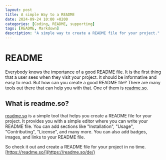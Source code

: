 ```yaml
---
layout: post
title: A simple Way to a README
date: 2024-09-24 10:00 +0200
categories: [Coding, README, supporting]
tags: [README, Markdown]
description: "A simple way to create a README file for your project."
---
```

# README
Everybody knows the importance of a good README file. It is the first thing that a user sees when they visit your project. It should be informative and easy to read. But how can you create a good README file? There are many tools out there that can help you with that. One of them is [readme.so](https://readme.so/).

## What is readme.so?
[readme.so](https://readme.so/) is a simple tool that helps you create a README file for your project. It provides you with a simple editor where you can write your README file. You can add sections like "Installation", "Usage", "Contributing", "License", and many more. You can also add badges, images, and links to your README file.

So check it out and create a README file for your project in no time.  
[https://readme.so/](https://readme.so/de/)
